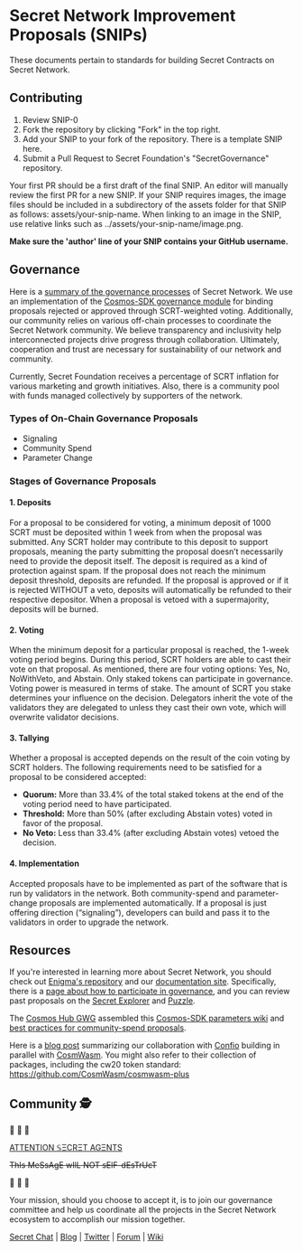 # Secret Network Improvement Proposals (SNIPs)

These documents pertain to standards for building Secret Contracts on Secret Network.

## Contributing

1. Review SNIP-0
2. Fork the repository by clicking "Fork" in the top right.
3. Add your SNIP to your fork of the repository. There is a template SNIP here.
4. Submit a Pull Request to Secret Foundation's "SecretGovernance" repository.

Your first PR should be a first draft of the final SNIP. An editor will manually review the first PR for a new SNIP. If your SNIP requires images, the image files should be included in a subdirectory of the assets folder for that SNIP as follows: assets/your-snip-name. When linking to an image in the SNIP, use relative links such as ../assets/your-snip-name/image.png.

**Make sure the 'author' line of your SNIP contains your GitHub username.**

## Governance

Here is a [summary of the governance processes](https://blog.scrt.network/secret-network-governance) of Secret Network. We use an implementation of the [Cosmos-SDK governance module](https://docs.cosmos.network/master/modules/gov) for binding proposals rejected or approved through SCRT-weighted voting. Additionally, our community relies on various off-chain processes to coordinate the Secret Network community. We believe transparency and inclusivity help interconnected projects drive progress through collaboration. Ultimately, cooperation and trust are necessary for sustainability of our network and community.

Currently, Secret Foundation receives a percentage of SCRT inflation for various marketing and growth initiatives. Also, there is a community pool with funds managed collectively by supporters of the network.

### Types of On-Chain Governance Proposals

* Signaling
* Community Spend
* Parameter Change

### Stages of Governance Proposals

#### 1. Deposits

For a proposal to be considered for voting, a minimum deposit of 1000 SCRT must be deposited within 1 week from when the proposal was submitted. Any SCRT holder may contribute to this deposit to support proposals, meaning the party submitting the proposal doesn’t necessarily need to provide the deposit itself. The deposit is required as a kind of protection against spam. If the proposal does not reach the minimum deposit threshold, deposits are refunded. If the proposal is approved or if it is rejected WITHOUT a veto, deposits will automatically be refunded to their respective depositor. When a proposal is vetoed with a supermajority, deposits will be burned.

#### 2. Voting

When the minimum deposit for a particular proposal is reached, the 1-week voting period begins. During this period, SCRT holders are able to cast their vote on that proposal. As mentioned, there are four voting options: Yes, No, NoWithVeto, and Abstain. Only staked tokens can participate in governance. Voting power is measured in terms of stake. The amount of SCRT you stake determines your influence on the decision. Delegators inherit the vote of the validators they are delegated to unless they cast their own vote, which will overwrite validator decisions.

#### 3. Tallying

Whether a proposal is accepted depends on the result of the coin voting by SCRT holders. The following requirements need to be satisfied for a proposal to be considered accepted:

* **Quorum:** More than 33.4% of the total staked tokens at the end of the voting period need to have participated.
* **Threshold:** More than 50% (after excluding Abstain votes) voted in favor of the proposal.
* **No Veto:** Less than 33.4% (after excluding Abstain votes) vetoed the decision.

#### 4. Implementation

Accepted proposals have to be implemented as part of the software that is run by validators in the network. Both community-spend and parameter-change proposals are implemented automatically. If a proposal is just offering direction (“signaling”), developers can build and pass it to the validators in order to upgrade the network.

## Resources

If you're interested in learning more about Secret Network, you should check out [Enigma's repository](https://github.com/enigmampc/SecretNetwork) and our [documentation site](https://build.scrt.network). Specifically, there is a [page about how to participate in governance](https://build.scrt.network/protocol/governance.html), and you can review past proposals on the [Secret Explorer](https://explorer.cashmaney.com/proposals) and [Puzzle](https://puzzle.report/secret/chains/secret-2/governance).

The [Cosmos Hub GWG](https://github.com/gavinly/CosmosGWG) assembled this [Cosmos-SDK parameters wiki](https://github.com/gavinly/CosmosParametersWiki) and [best practices for community-spend proposals](https://github.com/gavinly/CosmosCommunitySpend).

Here is a [blog post](https://blog.scrt.network/secretwasm-decentralized-private-computation) summarizing our collaboration with [Confio](https://confio.tech) building in parallel with [CosmWasm](https://www.cosmwasm.com). You might also refer to their collection of packages, including the cw20 token standard:
https://github.com/CosmWasm/cosmwasm-plus

## Community 🕵️

🚨 🚨 🚨

[ATTENTION 𝕊ΞCRΞT AGΞNTS](https://blog.scrt.network/secret-committees-empowering-secret-agents)

~~ThIs MeSsAgE wIlL NOT sElF-dEsTrUcT~~

🤫 🤫 🤫

Your mission, should you choose to accept it, is to join our governance committee and help us coordinate all the projects in the Secret Network ecosystem to accomplish our mission together.

[Secret Chat](https://go.rocket.chat/invite?host=chat.scrt.network&path=invite%2FXqY6pa) | [Blog](https://blog.scrt.network) | [Twitter](https://twitter.com/SecretNetwork) | [Forum](https://forum.scrt.network) | [Wiki](https://learn.scrt.network)
